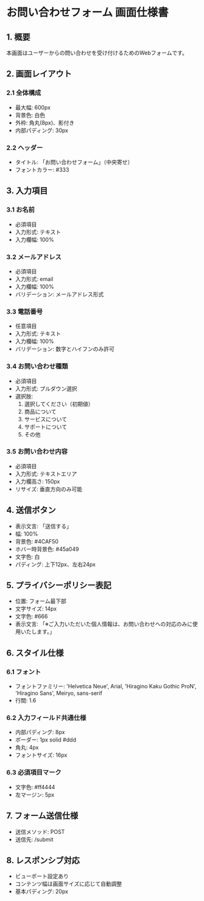 # お問い合わせフォーム 画面仕様書

## 1. 概要

本画面はユーザーからの問い合わせを受け付けるためのWebフォームです。

## 2. 画面レイアウト

### 2.1 全体構成
- 最大幅: 600px
- 背景色: 白色
- 外枠: 角丸(8px)、影付き
- 内部パディング: 30px

### 2.2 ヘッダー
- タイトル: 「お問い合わせフォーム」（中央寄せ）
- フォントカラー: #333

## 3. 入力項目

### 3.1 お名前
- 必須項目
- 入力形式: テキスト
- 入力欄幅: 100%

### 3.2 メールアドレス
- 必須項目
- 入力形式: email
- 入力欄幅: 100%
- バリデーション: メールアドレス形式

### 3.3 電話番号
- 任意項目
- 入力形式: テキスト
- 入力欄幅: 100%
- バリデーション: 数字とハイフンのみ許可

### 3.4 お問い合わせ種類
- 必須項目
- 入力形式: プルダウン選択
- 選択肢:
  1. 選択してください（初期値）
  2. 商品について
  3. サービスについて
  4. サポートについて
  5. その他

### 3.5 お問い合わせ内容
- 必須項目
- 入力形式: テキストエリア
- 入力欄高さ: 150px
- リサイズ: 垂直方向のみ可能

## 4. 送信ボタン

- 表示文言: 「送信する」
- 幅: 100%
- 背景色: #4CAF50
- ホバー時背景色: #45a049
- 文字色: 白
- パディング: 上下12px、左右24px

## 5. プライバシーポリシー表記

- 位置: フォーム最下部
- 文字サイズ: 14px
- 文字色: #666
- 表示文言: 「※ご入力いただいた個人情報は、お問い合わせへの対応のみに使用いたします。」

## 6. スタイル仕様

### 6.1 フォント
- フォントファミリー: 'Helvetica Neue', Arial, 'Hiragino Kaku Gothic ProN', 'Hiragino Sans', Meiryo, sans-serif
- 行間: 1.6

### 6.2 入力フィールド共通仕様
- 内部パディング: 8px
- ボーダー: 1px solid #ddd
- 角丸: 4px
- フォントサイズ: 16px

### 6.3 必須項目マーク
- 文字色: #ff4444
- 左マージン: 5px

## 7. フォーム送信仕様
- 送信メソッド: POST
- 送信先: /submit

## 8. レスポンシブ対応
- ビューポート設定あり
- コンテンツ幅は画面サイズに応じて自動調整
- 基本パディング: 20px